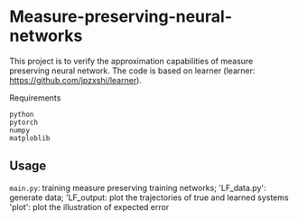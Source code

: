 # Measure-preserving-neural-networks
This project is to verify the approximation capabilities of measure preserving neural network. The code is based on learner (learner: https://github.com/jpzxshi/learner).

Requirements

    python
    pytorch
    numpy
    matploblib

## Usage

`main.py`: training measure preserving training networks;
'LF_data.py': generate data;
'LF_output: plot the trajectories of true and learned systems
'plot': plot the illustration of expected error
